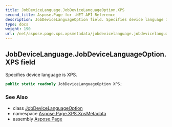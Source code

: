 ```yaml
---
title: JobDeviceLanguage.JobDeviceLanguageOption.XPS
second_title: Aspose.Page for .NET API Reference
description: JobDeviceLanguageOption field. Specifies device language is XPS
type: docs
weight: 190
url: /net/aspose.page.xps.xpsmetadata/jobdevicelanguage.jobdevicelanguageoption/xps/
---
```

## JobDeviceLanguage.JobDeviceLanguageOption.XPS field

Specifies device language is XPS.

```csharp
public static readonly JobDeviceLanguageOption XPS;
```

### See Also

* class [JobDeviceLanguageOption](../)
* namespace [Aspose.Page.XPS.XpsMetadata](../../jobdevicelanguage.jobdevicelanguageoption/)
* assembly [Aspose.Page](../../../)


